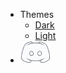 - Themes
  - <a href="#" data-link-title="Dark">Dark</a>
  - <a href="#" data-link-title="Light">Light</a>
- [![Discord](assets/img/discord.png)](https://discord.gg/C29hYvh)